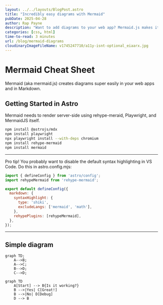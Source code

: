 ```yaml
---
layout: ../../layouts/BlogPost.astro
title: "Incredibly easy diagrams with Mermaid"
pubDate: 2025-04-28
author: Rap Payne
description: "Want to add diagrams to your web app? Mermaid.js makes it eye-poppingly simple!"
categories: [css, html]
time-to-read: 3 minutes
url: /blog/mermaid-diagrams
cloudinaryImageFileName: v1745247710/a11y-isnt-optional_eiaarx.jpg
---
```

# Mermaid Cheat Sheet

Mermaid (aka mermaid.js) creates diagrams super easily in your web apps and in Markdown.

## Getting Started in Astro
Mermaid needs to render server-side using rehype-meraid, Playwright, and MermaidJS itself. 
```bash
npm install @astrojs/mdx
npm install playwright
npx playwright install --with-deps chromium
npm install rehype-mermaid
npm install mermaid
```

---
Pro tip! You probably want to disable the default syntax highlighting in VS Code. Do this in astro.config.mjs:
```javascript
import { defineConfig } from 'astro/config';
import rehypeMermaid from 'rehype-mermaid';

export default defineConfig({
  markdown: {
    syntaxHighlight: {
      type: 'shiki',
      excludeLangs: ['mermaid', 'math'],
    },
    rehypePlugins: [rehypeMermaid],
  },
});
```
---


## Simple diagram
```mermaid
graph TD;
    A-->B;
    A-->C;
    B-->D;
    C-->D;
```

```mermaid
graph TD
    A[Start] --> B{Is it working?}
    B -->|Yes| C[Great!]
    B -->|No| D[Debug]
    D --> B
```
